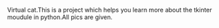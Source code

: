 Virtual cat.This is a project which helps you learn more about the tkinter moudule in python.All pics are given.
